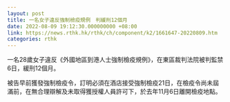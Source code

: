 ```yaml
---
layout: post
title: 一名女子違反強制檢疫規例　判緩刑12個月
date: 2022-08-09 19:12:30.000000000 +08:00
link: https://news.rthk.hk/rthk/ch/component/k2/1661647-20220809.htm
categories: rthk
---
```


一名28歲女子違反《外國地區到港人士強制檢疫規例》，在東區裁判法院被判監禁6日，緩刑12個月。

被告早前獲發強制檢疫令，訂明必須在酒店接受強制檢疫21日，在檢疫令尚未屆滿前，在無合理辯解及未取得獲授權人員許可下，於去年11月6日離開檢疫地點。
